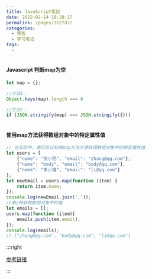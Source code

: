 ```yaml
---
title: JavaScript笔记
date: 2022-02-14 18:28:17
permalink: /pages/312fd7/
categories:
  - 博客
  - 学习笔记
tags:
  - 
---
```

#### Javascript 判断map为空

```javascript
let map = {};

//方法1：
Object.keys(map).length === 0

//方法2：
if (JSON.stringify(map) === JSON.stringify({}))
    
```

#### 使用map方法获得数组对象中的特定属性值

```js
// 在实际中，我们可以利用map方法方便获得数组对象中的特定属性值
let users = [
    {"name": "张小花", "email": "zhang@qq.com"},
    {"name": "body", "email": "body@qq.com"},
    {"name": "李小璐", "email": "li@qq.com"}
];
let newEmail = users.map(function (item) {
    return item.name;
});
console.log(newEmail.join(','));
//第2种获取数组对象中的值
let emails = [];
users.map(function (item){
    emails.push(item.email);
});
console.log(emails);
// ["zhang@qq.com", "body@qq.com", "li@qq.com"]
```

:::right

[参考链接](https://www.cnblogs.com/yizhilin/p/12918559.html)

:::
